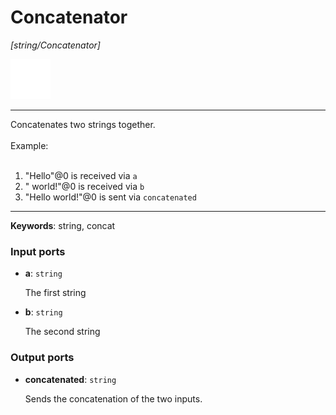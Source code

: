 # Concatenator

_[string/Concatenator]_

![icon](</assets/icons/7341443a-8a0a-4a83-b302-effdb497c0f3.png>)

---

Concatenates two strings together.<br>
<br>
Example:<br>
<br>
1. "Hello"@0 is received via `a`<br>
2. " world!"@0 is received via `b`<br>
3. "Hello world!"@0 is sent via `concatenated`<br>

---

__Keywords__: string, concat

### Input ports

* __a__: ` string `

    The first string<br>


* __b__: ` string `

    The second string<br>

### Output ports

* __concatenated__: ` string `

    Sends the concatenation of the two inputs.<br>

